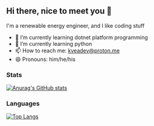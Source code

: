 ## Hi there, nice to meet you 👋

I'm a renewable energy engineer, and I like coding stuff


- 🔭 I’m currently learning dotnet platform programming
- 🌱 I’m currently learning python
- 📫 How to reach me: kveadev@proton.me
- 😄 Pronouns: him/he/his

### Stats
[![Anurag's GitHub stats](https://github-readme-stats.vercel.app/api?username=kveadev&show_icons=true&theme=radical)]()


### Languages
[![Top Langs](https://github-readme-stats.vercel.app/api/top-langs/?username=kveadev)](https://github.com/kveadev/github-readme-stats)
